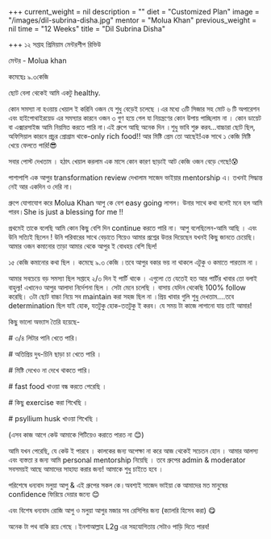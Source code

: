 +++
current_weight = nil
description = ""
diet = "Customized Plan"
image = "/images/dil-subrina-disha.jpg"
mentor = "Molua Khan"
previous_weight = nil
time = "12 Weeks"
title = "Dil Subrina Disha"

+++
১২ সপ্তাহ প্রিমিয়াম মেন্টরশীপ রিভিউ

মেন্টর - Molua khan

কমেছেঃ ৯.৩কেজি

ছোট বেলা থেকেই আমি একটু healthy.

কোন সমস্যা না হওয়ায় খেয়াল ই করিনি ওজন যে শুধু বেড়েই চলেছে ।এর মধ্যে ৩টি সিজার সহ মোট ৬ টি অপারেশন এবং হাইপোথাইরয়েড এর সমস্যার কারনে ওজন ৩ গুণ হয়ে গেল যা নিয়ন্ত্রণের কোন উপায় পাচ্ছিলাম না । কোন ডায়েট বা এক্সারসাইজ আমি নিয়মিত করতে পারি না।এই গ্রুপে আছি অনেক দিন ।শুধু ভাবি শুরু করব...বাচ্চারা ছোট ছিল, অফিসিয়াল কারনে প্রচুর প্রোগ্রাম থাকে-only rich food!! আর মিষ্টি প্রেম তো আছেই!এক সাথে ১ কেজি মিষ্টি খেয়ে ফেলতে পারি!😎

সবার পোস্ট দেখতাম । হঠাৎ খেয়াল করলাম এক মাসে কোন কারণ ছাড়াই আট কেজি ওজন বেড়ে গেছে!😰

পাশাপাশি এক আপুর transformation review দেখালাম সাজেদ ভাইয়ার mentorship এ। তখনই সিদ্ধান্ত নেই আর একদিন ও দেরি না।

গ্রুপে যোগাযোগ করে Molua Khan আপু কে বেশ easy going লাগল। উনার সাথে কথা বলেই মনে হল আমি পারব।She is just a blessing for me !!

প্রথমেই তাকে বলেছি আমি কোন কিছু বেশি দিন continue করতে পারি না। আপু বলেছিলেন-আমি আছি । এবং উনি সত্যিই ছিলেন ! উনি পরিবারের সাথে বেড়াতে গিয়েও আমার প্রশ্নের উত্তর দিয়েছেন যখনই কিছু জানতে চেয়েছি। আমার ওজন কমানোর তাড়া আমার থেকে আপুর ই বোধহয় বেশি ছিল!

১৫ কেজি কমানোর কথা ছিল । কমেছে ৯.৩ কেজি ।তবে আপুর বকার ভয় না থাকলে এটুকু ও কমাতে পারতাম না ।

আমার সবচেয়ে বড় সমস্যা ছিল সপ্তাহে ২/৩ দিন ই পার্টি থাকে । এগুলো তে যেতেই হত আর পার্টির খাবার তো বলাই বাহুল্য! এখানেও আপুর আলাদা নির্দেশনা ছিল । সেটা মেনে চলেছি । বাসায় যেদিন থেকেছি 100% follow করেছি। ৩টা ছোট বাচ্চা নিয়ে সব maintain করা সহজ ছিল না ।প্রিয় খাবার গুলি শুধু দেখতাম....তবে determination ছিল যাই হোক, যতটুকু হোক-ততটুকু ই করব। যে সময় টা কাজে লাগানো যায় তাই আমার!

কিছু ভালো অভ্যাস তৈরি হয়েছে-

\# ৩/৪ লিটার পানি খেতে পারি।

\# অতিপ্রিয় দুধ-চিনি ছাড়া চা খেতে পারি ।

\# মিষ্টি দেখেও না দেখে থাকতে পারি।

\# fast food খাওয়া বন্ধ করতে পেরেছি ।

\# কিছু exercise করা শিখেছি ।

\# psyllium husk খাওয়া শিখেছি ।

(এসব কাজ আগে কেউ আমাকে পিটিয়েও করাতে পারত না 😊)

আমি যখন পেরেছি, যে কেউ ই পারবে । কালকের জন্য অপেক্ষা না করে আজ থেকেই সচেতন হোন । আমার আলস্য এবং ব্যস্ততা র জন্য আমি personal mentorship নিয়েছি । তবে গ্রুপের admin & moderator সবসময়ই আছে আমাদের সাহায্য করার জন্য! আমাকে শুধু চাইতে হবে ।

পরিশেষে ধন্যবাদ মলুয়া আপু & এই গ্রুপের সকল কে।অবশ্যই সাজেদ ভাইয়া কে আমাদের মত মানুষের confidence ফিরিয়ে দেয়ার জন্যে 😊

এবং বিশেষ ধন্যবাদ রোজি আপু ও মলুয়া আপুর মজার সব রেসিপির জন্য (ক্যালরি হিসেব করা) 😋

অনেক টা পথ বাকি রয়ে গেছে ।ইনশাআল্লাহ L2g এর সহযোগিতায় সেটাও পাড়ি দিতে পারব!